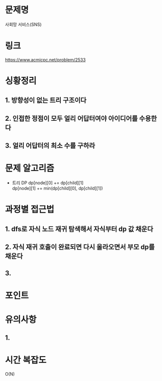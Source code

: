 # 문제명
사회망 서비스(SNS)

# 링크
https://www.acmicpc.net/problem/2533

# 싱황정리
## 1. 방향성이 없는 트리 구조이다
## 2. 인접한 정점이 모두 얼리 어답터여야 아이디어를 수용한다
## 3. 얼리 어답터의 최소 수를 구하라

# 문제 알고리즘
- 트리 DP
dp[node][0] += dp[child][1]  
dp[node][1] += min(dp[child][0], dp[child][1])

# 과정별 접근법
## 1. dfs로 자식 노드 재귀 탐색해서 자식부터 dp 값 채운다
## 2. 자식 재귀 호출이 완료되면 다시 올라오면서 부모 dp를 채운다
## 3. 

# 포인트

# 유의사항
## 1. 

# 시간 복잡도
O(N)